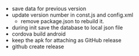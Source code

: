 - save data for previous version
- update version number in const.js and config.xml
	- remove package.json to rebuild it.
- during init save the database to local json file
- cordova build android 
- keep the apk for attaching as GitHub release
- github create release
